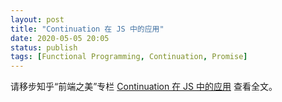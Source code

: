 ```yaml
---
layout: post
title: "Continuation 在 JS 中的应用"
date: 2020-05-05 20:05
status: publish
tags: [Functional Programming, Continuation, Promise]
---
```


请移步知乎“前端之美”专栏 [Continuation 在 JS 中的应用](https://zhuanlan.zhihu.com/p/94611888) 查看全文。
